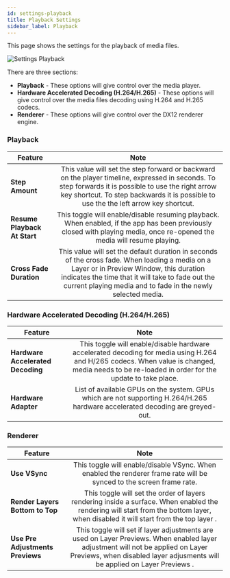 ```yaml
---
id: settings-playback
title: Playback Settings
sidebar_label: Playback
---
```


This page shows the settings for the playback of media files.

![Settings Playback](/prismdocs/images/{{PRISM-APP-LOWER}}-settings-playback.png)

<!-- TODO: Workout sections based on apps -->

There are three sections:
- **Playback** - These options will give control over the media player.
- **Hardware Accelerated Decoding (H.264/H.265)** - These options will give control over the media files decoding using H.264 and H.265 codecs.
- **Renderer** - These options will give control over the DX12 renderer engine.

### Playback

|   Feature            |  Note        |
|----------------------|:------------:|
| **Step Amount** | This value will set the step forward or backward on the player timeline, expressed in seconds. To step forwards it is possible to use the right arrow key shortcut. To step backwards it is possible to use the the left arrow key shortcut. |
| **Resume Playback At Start** | This toggle will enable/disable resuming playback. When enabled, if the app has been previously closed with playing media, once re-opened the media will resume playing.|
| **Cross Fade Duration** | This value will set the default duration in seconds of the cross fade. When loading a media on a Layer or in Preview Window, this duration indicates the time that it will take to fade out the current playing media and to fade in the newly selected media.|

### Hardware Accelerated Decoding (H.264/H.265)

|   Feature            |  Note        |
|----------------------|:------------:|
| **Hardware Accelerated Decoding** | This toggle will enable/disable hardware accelerated decoding for media using H.264 and H/265 codecs. When value is changed, media needs to be re-loaded in order for the update to take place. |
| **Hardware Adapter** | List of available GPUs on the system. GPUs which are not supporting H.264/H.265 hardware accelerated decoding are greyed-out.|

### Renderer

|   Feature            |  Note        |
|----------------------|:------------:|
| **Use VSync** | This toggle will enable/disable VSync. When enabled the renderer frame rate will be synced to the screen frame rate. |
| **Render Layers Bottom to Top** | This toggle will set the order of layers rendering inside a surface. When enabled the rendering will start from the bottom layer, when disabled it will start from the top layer .|
| **Use Pre Adjustments Previews** | This toggle will set if layer adjustments are used on Layer Previews. When enabled layer adjustment will not be applied on Layer Previews, when disabled layer adjusments will be applied on Layer Previews .|
